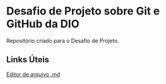 # Desafio de Projeto sobre Git e GitHub da DIO
Repositório criado para o Desafio de Projeto.


## Links Úteis
[Editor de arquivo .md](https://stackedit.io/app#)
